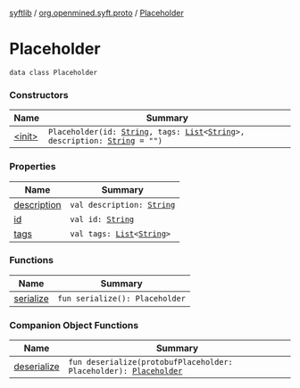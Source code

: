 [syftlib](../../index.md) / [org.openmined.syft.proto](../index.md) / [Placeholder](./index.md)

# Placeholder

`data class Placeholder`

### Constructors

| Name | Summary |
|---|---|
| [&lt;init&gt;](-init-.md) | `Placeholder(id: `[`String`](https://kotlinlang.org/api/latest/jvm/stdlib/kotlin/-string/index.html)`, tags: `[`List`](https://kotlinlang.org/api/latest/jvm/stdlib/kotlin.collections/-list/index.html)`<`[`String`](https://kotlinlang.org/api/latest/jvm/stdlib/kotlin/-string/index.html)`>, description: `[`String`](https://kotlinlang.org/api/latest/jvm/stdlib/kotlin/-string/index.html)` = "")` |

### Properties

| Name | Summary |
|---|---|
| [description](description.md) | `val description: `[`String`](https://kotlinlang.org/api/latest/jvm/stdlib/kotlin/-string/index.html) |
| [id](id.md) | `val id: `[`String`](https://kotlinlang.org/api/latest/jvm/stdlib/kotlin/-string/index.html) |
| [tags](tags.md) | `val tags: `[`List`](https://kotlinlang.org/api/latest/jvm/stdlib/kotlin.collections/-list/index.html)`<`[`String`](https://kotlinlang.org/api/latest/jvm/stdlib/kotlin/-string/index.html)`>` |

### Functions

| Name | Summary |
|---|---|
| [serialize](serialize.md) | `fun serialize(): Placeholder` |

### Companion Object Functions

| Name | Summary |
|---|---|
| [deserialize](deserialize.md) | `fun deserialize(protobufPlaceholder: Placeholder): `[`Placeholder`](./index.md) |
